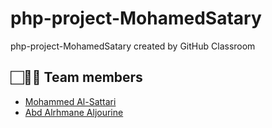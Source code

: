 # php-project-MohamedSatary
php-project-MohamedSatary created by GitHub Classroom
## 🏻👨🏻 **Team members**  <span id='team'></span>

- [Mohammed Al-Sattari](https://github.com/MohamedSatary)
- [Abd Alrhmane Aljourine ]()
